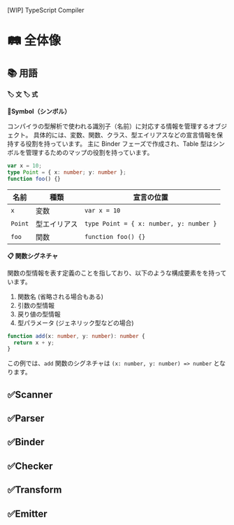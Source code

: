 [WIP] TypeScript Compiler

# 🛤️ 全体像

## 📚 用語

**🏷️ 文**
**🏷️ 式**

**🛑Symbol（シンボル）**

コンパイラの型解析で使われる識別子（名前）に対応する情報を管理するオブジェクト。
具体的には、変数、関数、クラス、型エイリアスなどの宣言情報を保持する役割を持っています。
主に Binder フェーズで作成され、Table 型はシンボルを管理するためのマップの役割を持っています。

```ts
var x = 10;
type Point = { x: number; y: number };
function foo() {}
```

| 名前    | 種類         | 宣言の位置                              |
| ------- | ------------ | --------------------------------------- |
| `x`     | 変数         | `var x = 10`                            |
| `Point` | 型エイリアス | `type Point = { x: number, y: number }` |
| `foo`   | 関数         | `function foo() {}`                     |

**📋 関数シグネチャ**

関数の型情報を表す定義のことを指しており、以下のような構成要素をを持っています。

1. 関数名 (省略される場合もある)
2. 引数の型情報
3. 戻り値の型情報
4. 型パラメータ (ジェネリック型などの場合)

```ts
function add(x: number, y: number): number {
  return x + y;
}
```

この例では、`add` 関数のシグネチャは `(x: number, y: number) => number` となります。

## ✅Scanner

## ✅Parser

## ✅Binder

## ✅Checker

## ✅Transform

## ✅Emitter
